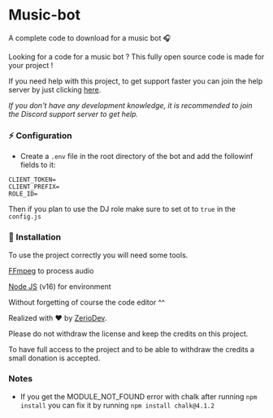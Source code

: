 # Music-bot

A complete code to download for a music bot 🎧

Looking for a code for a music bot ? This fully open source code is made for your project !

If you need help with this project, to get support faster you can join the help server by just clicking [here](https://discord.gg/5cGSYV8ZZj).

*If you don't have any development knowledge, it is recommended to join the Discord support server to get help.*

### ⚡ Configuration

 - Create a `.env` file in the root directory of the bot and add the followinf fields to it:

```
CLIENT_TOKEN=
CLIENT_PREFIX=
ROLE_ID=
```

Then if you plan to use the DJ role make sure to set ot to `true` in the `config.js`

### 📑 Installation

To use the project correctly you will need some tools.

[FFmpeg](https://www.ffmpeg.org) to process audio

[Node JS](https://nodejs.org/en/) (v16) for environment

Without forgetting of course the code editor ^^

Realized with ❤️ by [ZerioDev](https://github.com/ZerioDev).

Please do not withdraw the license and keep the credits on this project.

To have full access to the project and to be able to withdraw the credits a small donation is accepted. 

### Notes

 - If you get the MODULE_NOT_FOUND error with chalk after running `npm install` you can fix it by running `npm install chalk@4.1.2`